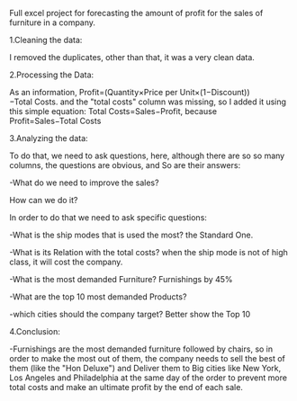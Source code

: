 Full excel project for forecasting the amount of profit for the sales of furniture in a company.

1.Cleaning the data:

I removed the duplicates, other than that, it was a very clean data.

2.Processing the Data:

As an information, Profit=(Quantity×Price per Unit×(1−Discount))−Total Costs. and the "total costs" column was missing, so I added it using this simple equation: Total Costs=Sales−Profit, because Profit=Sales−Total Costs

3.Analyzing the data:

To do that, we need to ask questions, here, although there are so so many columns, the questions are obvious, and So are their answers:

-What do we need to improve the sales?

How can we do it?

In order to do that we need to ask specific questions:

-What is the ship modes that is used the most? the Standard One.

-What is its Relation with the total costs? when the ship mode is not of high class, it will cost the company.

-What is the most demanded Furniture? Furnishings by 45%

-What are the top 10 most demanded Products?

-which cities should the company target? Better show the Top 10 


4.Conclusion:

-Furnishings are the most demanded furniture followed by chairs, so in order to make the most out of them, the company needs to sell the best of them (like the "Hon Deluxe") and Deliver them to Big cities like New York, Los Angeles and Philadelphia at the same day of the order to prevent more total costs and make an ultimate profit by the end of each sale.
